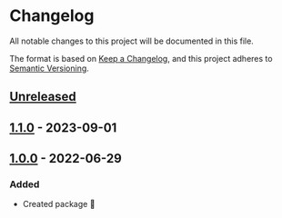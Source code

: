# Changelog

All notable changes to this project will be documented in this file.

The format is based on [Keep a Changelog](https://keepachangelog.com/en/1.0.0/),
and this project adheres to [Semantic Versioning](https://semver.org/spec/v2.0.0.html).

## [Unreleased]

## [1.1.0] - 2023-09-01

## [1.0.0] - 2022-06-29

### Added

-   Created package :tada:

[Unreleased]: https://github.com/neolution-ch/react-file-tree/compare/1.1.0...HEAD

[1.1.0]: https://github.com/neolution-ch/react-file-tree/compare/1.0.0...1.1.0

[1.0.0]: https://github.com/neolution-ch/react-file-tree/compare/e3e6b79678e5b8bc4f9b7743bbadcc6a57480ccb...1.0.0
